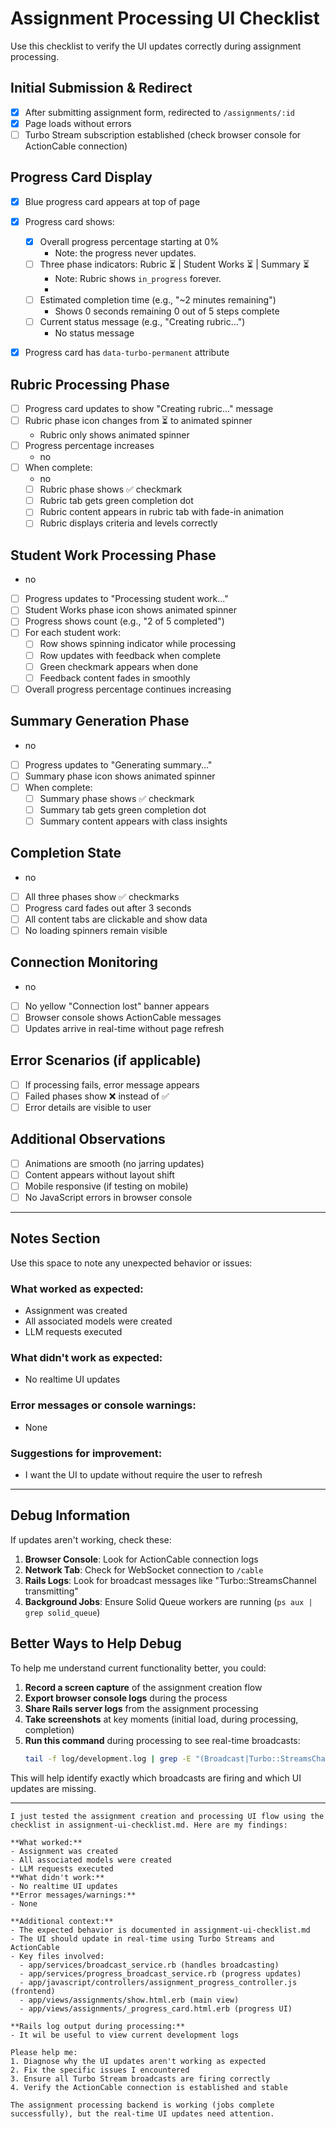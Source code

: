 # Assignment Processing UI Checklist

Use this checklist to verify the UI updates correctly during assignment processing.

## Initial Submission & Redirect
- [x] After submitting assignment form, redirected to `/assignments/:id`
- [x] Page loads without errors
- [ ] Turbo Stream subscription established (check browser console for ActionCable connection)

## Progress Card Display
- [x] Blue progress card appears at top of page
- [x] Progress card shows:
  - [x] Overall progress percentage starting at 0%
    - Note: the progress never updates.
  - [ ] Three phase indicators: Rubric ⏳ | Student Works ⏳ | Summary ⏳
    - Note: Rubric shows `in_progress` forever.
    - 
  - [ ] Estimated completion time (e.g., "~2 minutes remaining")
    - Shows 0 seconds remaining 0 out of 5 steps complete
  - [ ] Current status message (e.g., "Creating rubric...")
    - No status message
- [x] Progress card has `data-turbo-permanent` attribute


## Rubric Processing Phase
- [ ] Progress card updates to show "Creating rubric..." message
- [ ] Rubric phase icon changes from ⏳ to animated spinner
  - Rubric only shows animated spinner
- [ ] Progress percentage increases
  - no
- [ ] When complete:
  - no
  - [ ] Rubric phase shows ✅ checkmark
  - [ ] Rubric tab gets green completion dot
  - [ ] Rubric content appears in rubric tab with fade-in animation
  - [ ] Rubric displays criteria and levels correctly

## Student Work Processing Phase
  - no
- [ ] Progress updates to "Processing student work..."
- [ ] Student Works phase icon shows animated spinner
- [ ] Progress shows count (e.g., "2 of 5 completed")
- [ ] For each student work:
  - [ ] Row shows spinning indicator while processing
  - [ ] Row updates with feedback when complete
  - [ ] Green checkmark appears when done
  - [ ] Feedback content fades in smoothly
- [ ] Overall progress percentage continues increasing

## Summary Generation Phase
  - no
- [ ] Progress updates to "Generating summary..."
- [ ] Summary phase icon shows animated spinner
- [ ] When complete:
  - [ ] Summary phase shows ✅ checkmark
  - [ ] Summary tab gets green completion dot
  - [ ] Summary content appears with class insights

## Completion State
  - no
- [ ] All three phases show ✅ checkmarks
- [ ] Progress card fades out after 3 seconds
- [ ] All content tabs are clickable and show data
- [ ] No loading spinners remain visible

## Connection Monitoring
  - no
- [ ] No yellow "Connection lost" banner appears
- [ ] Browser console shows ActionCable messages
- [ ] Updates arrive in real-time without page refresh

## Error Scenarios (if applicable)
- [ ] If processing fails, error message appears
- [ ] Failed phases show ❌ instead of ✅
- [ ] Error details are visible to user

## Additional Observations
- [ ] Animations are smooth (no jarring updates)
- [ ] Content appears without layout shift
- [ ] Mobile responsive (if testing on mobile)
- [ ] No JavaScript errors in browser console

---

## Notes Section
Use this space to note any unexpected behavior or issues:

### What worked as expected:
- Assignment was created
- All associated models were created
- LLM requests executed

### What didn't work as expected:
- No realtime UI updates

### Error messages or console warnings:
- None

### Suggestions for improvement:
- I want the UI to update without require the user to refresh


---

## Debug Information
If updates aren't working, check these:

1. **Browser Console**: Look for ActionCable connection logs
2. **Network Tab**: Check for WebSocket connection to `/cable`
3. **Rails Logs**: Look for broadcast messages like "Turbo::StreamsChannel transmitting"
4. **Background Jobs**: Ensure Solid Queue workers are running (`ps aux | grep solid_queue`)

## Better Ways to Help Debug

To help me understand current functionality better, you could:

1. **Record a screen capture** of the assignment creation flow
2. **Export browser console logs** during the process
3. **Share Rails server logs** from the assignment processing
4. **Take screenshots** at key moments (initial load, during processing, completion)
5. **Run this command** during processing to see real-time broadcasts:
   ```bash
   tail -f log/development.log | grep -E "(Broadcast|Turbo::StreamsChannel|AssignmentProcessor)"
   ```

This will help identify exactly which broadcasts are firing and which UI updates are missing.

---


```
I just tested the assignment creation and processing UI flow using the checklist in assignment-ui-checklist.md. Here are my findings:

**What worked:**
- Assignment was created
- All associated models were created
- LLM requests executed
**What didn't work:**
- No realtime UI updates
**Error messages/warnings:**
- None

**Additional context:**
- The expected behavior is documented in assignment-ui-checklist.md
- The UI should update in real-time using Turbo Streams and ActionCable
- Key files involved:
  - app/services/broadcast_service.rb (handles broadcasting)
  - app/services/progress_broadcast_service.rb (progress updates)
  - app/javascript/controllers/assignment_progress_controller.js (frontend)
  - app/views/assignments/show.html.erb (main view)
  - app/views/assignments/_progress_card.html.erb (progress UI)

**Rails log output during processing:**
- It wil be useful to view current development logs

Please help me:
1. Diagnose why the UI updates aren't working as expected
2. Fix the specific issues I encountered
3. Ensure all Turbo Stream broadcasts are firing correctly
4. Verify the ActionCable connection is established and stable

The assignment processing backend is working (jobs complete successfully), but the real-time UI updates need attention.
```